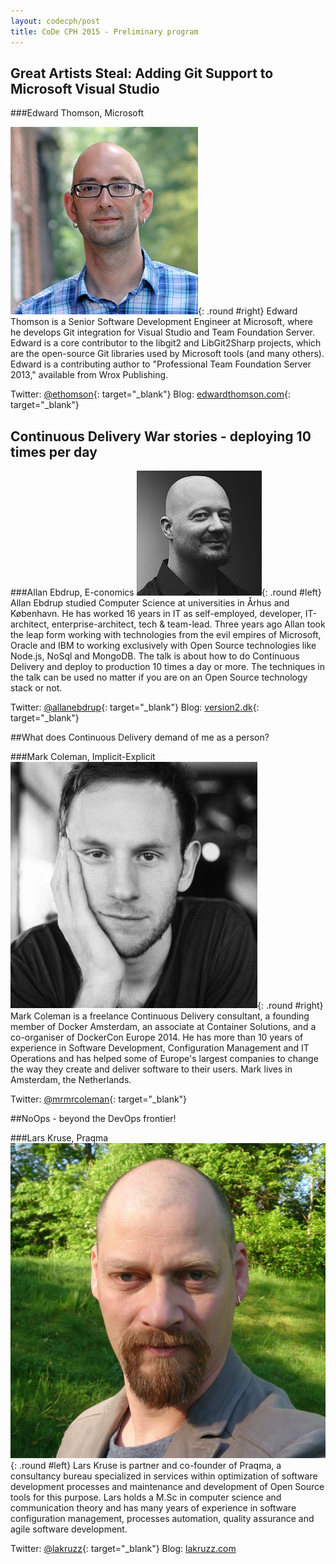 ```yaml
---
layout: codecph/post
title: CoDe CPH 2015 - Preliminary program
---
```


## Great Artists Steal: Adding Git Support to Microsoft Visual Studio

###Edward Thomson, Microsoft

![Edward Thomson](/cph15/images/speakers/ethomson.jpg){: .round #right} Edward Thomson is a Senior Software Development Engineer at Microsoft, where he develops Git integration for Visual Studio and Team Foundation Server. Edward is a core contributor to the libgit2 and LibGit2Sharp projects, which are the open-source Git libraries used by Microsoft tools (and many others). Edward is a contributing author to "Professional Team Foundation Server 2013," available from Wrox Publishing.

Twitter: [@ethomson](http://twitter.com/ethomson){: target="\_blank"}
Blog: [edwardthomson.com](http://edwardthomson.com){: target="\_blank"}

## Continuous Delivery War stories - deploying 10 times per day

###Allan Ebdrup, E-conomics
![Allan Ebdrup](/cph15/images/speakers/eebdrup.jpg){: .round #left} Allan Ebdrup studied Computer Science at universities in Århus and København.
He has worked 16 years in IT as self-employed, developer, IT-architect, enterprise-architect, tech & team-lead.
Three years ago Allan took the leap form working with technologies from the evil empires of Microsoft, Oracle and IBM to working exclusively with Open Source technologies like Node.js, NoSql and MongoDB.
The talk is about how to do Continuous Delivery and deploy to production 10 times a day or more. The techniques in the talk can be used no matter if you are on an Open Source technology stack or not.

Twitter: [@allanebdrup](http://twitter.com/allanebdrup){: target="\_blank"}
Blog: [version2.dk](http://www.version2.dk/blogs/allanebdrup){: target="\_blank"}

##What does Continuous Delivery demand of me as a person?

###Mark Coleman, Implicit-Explicit
![Mark Coleman](/cph15/images/speakers/mcoleman.jpg){: .round #right} Mark Coleman is a freelance Continuous Delivery consultant, a founding member of Docker Amsterdam, an associate at Container Solutions, and a co-organiser of DockerCon Europe 2014. He has more than 10 years of experience in Software Development, Configuration Management and IT Operations and has helped some of Europe's largest companies to change the way they create and deliver software to their users. Mark lives in Amsterdam, the Netherlands.

Twitter: [@mrmrcoleman](https://twitter.com/mrmrcoleman){: target="\_blank"}

##NoOps - beyond the DevOps frontier!

###Lars Kruse, Praqma
![Lars Kruse](/cph15/images/speakers/lkruse.jpg){: .round #left} Lars Kruse is partner and co-founder of Praqma, a consultancy bureau specialized in services within optimization of software development processes and maintenance and development of Open Source tools for this purpose. Lars holds a M.Sc in computer science and communication theory and has many years of experience in software configuration management, processes automation, quality assurance and agile software development.

Twitter: [@lakruzz](https://twitter.com/lakruzz){: target="\_blank"}
Blog: [lakruzz.com](http://www.lakruzz.com)
